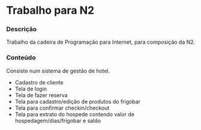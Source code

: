 # Trabalho para N2
### Descrição
Trabalho da cadeira de Programação para Internet, para composição da N2.
### Conteúdo
Consiste num sistema de gestão de hotel.
* Cadastro de cliente
* Tela de login
* Tela de fazer reserva
* Tela para cadastro/edição de produtos do frigobar
* Tela para confirmar checkin/checkout
* Tela para extrato do hospede contendo valor de hospedagem/dias/frigobar e saldo